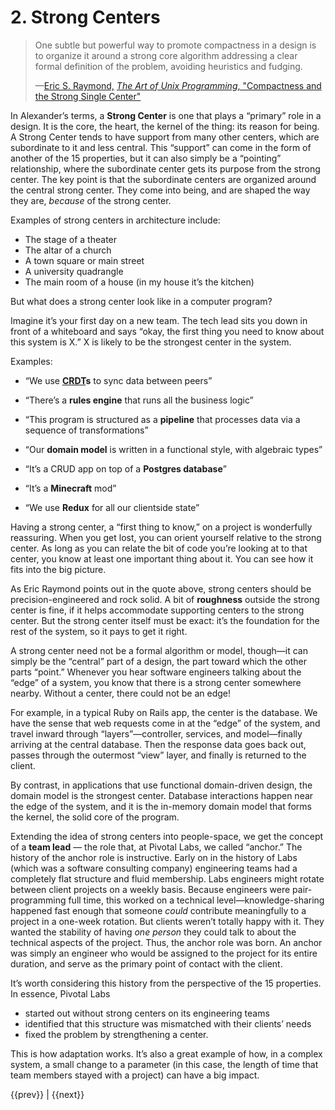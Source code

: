 # 2. Strong Centers

> One subtle but powerful way to promote compactness in a design is to organize it around a strong core algorithm addressing a clear formal definition of the problem, avoiding heuristics and fudging.
> 
> —[Eric S. Raymond,](http://catb.org/esr/writings/taoup/html/ch04s02.html#id2895445) _[The Art of Unix Programming](http://catb.org/esr/writings/taoup/html/ch04s02.html#id2895445)_[, "Compactness and the Strong Single Center"](http://catb.org/esr/writings/taoup/html/ch04s02.html#id2895445)

In Alexander’s terms, a **Strong Center** is one that plays a “primary” role in a design. It is the core, the heart, the kernel of the thing: its reason for being. A Strong Center tends to have support from many other centers, which are subordinate to it and less central. This “support” can come in the form of another of the 15 properties, but it can also simply be a “pointing” relationship, where the subordinate center gets its purpose from the strong center. The key point is that the subordinate centers are organized around the central strong center. They come into being, and are shaped the way they are, _because_ of the strong center.

Examples of strong centers in architecture include:

*   The stage of a theater
*   The altar of a church
*   A town square or main street
*   A university quadrangle
*   The main room of a house (in my house it’s the kitchen)

But what does a strong center look like in a computer program?

Imagine it’s your first day on a new team. The tech lead sits you down in front of a whiteboard and says “okay, the first thing you need to know about this system is X.” X is likely to be the strongest center in the system.

Examples:

*   “We use **[CRDT](https://en.wikipedia.org/wiki/Conflict-free_replicated_data_type)s** to sync data between peers”

*   “There’s a **rules engine** that runs all the business logic”

*   “This program is structured as a **pipeline** that processes data via a sequence of transformations”

*   “Our **domain model** is written in a functional style, with algebraic types”

*   “It’s a CRUD app on top of a **Postgres database**”

*   “It’s a **Minecraft** mod”

*   “We use **Redux** for all our clientside state”
    

Having a strong center, a “first thing to know,” on a project is wonderfully reassuring. When you get lost, you can orient yourself relative to the strong center. As long as you can relate the bit of code you’re looking at to that center, you know at least one important thing about it. You can see how it fits into the big picture.

As Eric Raymond points out in the quote above, strong centers should be precision-engineered and rock solid. A bit of **roughness** outside the strong center is fine, if it helps accommodate supporting centers to the strong center. But the strong center itself must be exact: it’s the foundation for the rest of the system, so it pays to get it right.

A strong center need not be a formal algorithm or model, though—it can simply be the “central” part of a design, the part toward which the other parts “point.” Whenever you hear software engineers talking about the “edge” of a system, you know that there is a strong center somewhere nearby. Without a center, there could not be an edge!

For example, in a typical Ruby on Rails app, the center is the database. We have the sense that web requests come in at the “edge” of the system, and travel inward through “layers”—controller, services, and model—finally arriving at the central database. Then the response data goes back out, passes through the outermost “view” layer, and finally is returned to the client.

By contrast, in applications that use functional domain-driven design, the domain model is the strongest center. Database interactions happen near the edge of the system, and it is the in-memory domain model that forms the kernel, the solid core of the program.

Extending the idea of strong centers into people-space, we get the concept of a **team lead** — the role that, at Pivotal Labs, we called “anchor.” The history of the anchor role is instructive. Early on in the history of Labs (which was a software consulting company) engineering teams had a completely flat structure and fluid membership. Labs engineers might rotate between client projects on a weekly basis. Because engineers were pair-programming full time, this worked on a technical level—knowledge-sharing happened fast enough that someone _could_ contribute meaningfully to a project in a one-week rotation. But clients weren’t totally happy with it. They wanted the stability of having _one person_ they could talk to about the technical aspects of the project. Thus, the anchor role was born. An anchor was simply an engineer who would be assigned to the project for its entire duration, and serve as the primary point of contact with the client.

It’s worth considering this history from the perspective of the 15 properties. In essence, Pivotal Labs

*   started out without strong centers on its engineering teams
*   identified that this structure was mismatched with their clients’ needs
*   fixed the problem by strengthening a center.

This is how adaptation works. It’s also a great example of how, in a complex system, a small change to a parameter (in this case, the length of time that team members stayed with a project) can have a big impact.

<nav class="centered-text">{{prev}} | {{next}}</nav>